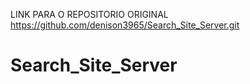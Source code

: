 LINK PARA O REPOSITORIO ORIGINAL https://github.com/denison3965/Search_Site_Server.git

# Search_Site_Server
